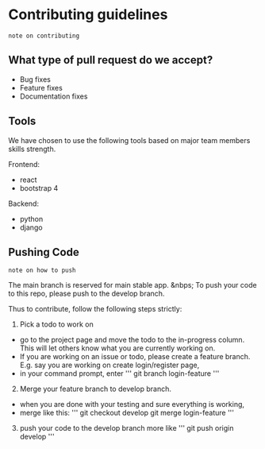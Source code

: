 # Contributing guidelines
	note on contributing

## What type of pull request do we accept?
- Bug fixes
- Feature fixes
- Documentation fixes

## Tools

We have chosen to use the following tools based on major team members skills strength.

Frontend:
- react
- bootstrap 4

Backend:
- python
- django


## Pushing Code
	note on how to push

The main branch is reserved for main stable app.
&nbps;
To push your code to this repo, please push to the develop branch.

Thus to contribute, follow the following steps strictly:
1. Pick a todo to work on
- go to the project page and move the todo to the in-progress column. This will let others know what you are currently working on.
- If you are working on an issue or todo, please create a feature branch.
E.g. say you are working on create login/register page,
- in your command prompt, enter 
	'''
		git branch login-feature 
	''' 

2. Merge your feature branch to develop branch.
- when you are done with your testing and sure everything is working,
- merge like this:
	'''
		git checkout develop
		git merge login-feature
	'''


3. push your code to the develop branch
more like 
'''
	git push origin develop
'''
